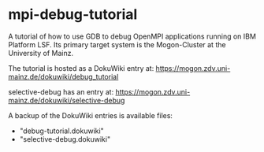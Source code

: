 mpi-debug-tutorial
==================

A tutorial of how to use GDB to debug OpenMPI applications running on IBM Platform LSF.
Its primary target system is the Mogon-Cluster at the University of Mainz.

The tutorial is hosted as a DokuWiki entry at:
https://mogon.zdv.uni-mainz.de/dokuwiki/debug_tutorial

selective-debug has an entry at:
https://mogon.zdv.uni-mainz.de/dokuwiki/selective-debug

A backup of the DokuWiki entries is available files:
- "debug-tutorial.dokuwiki"
- "selective-debug.dokuwiki"
